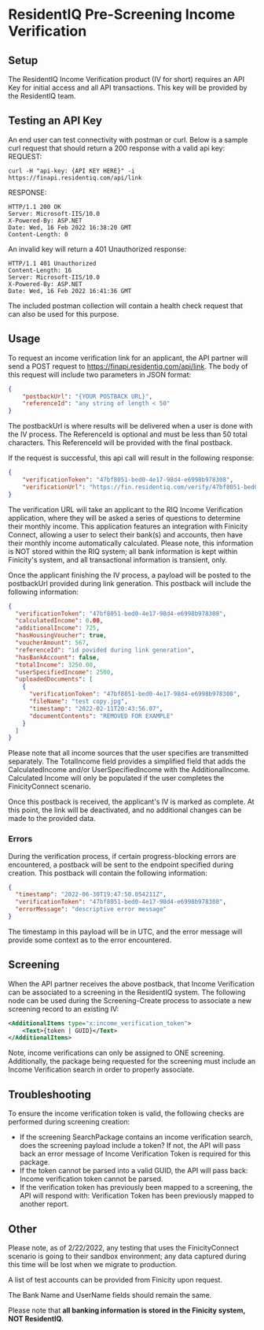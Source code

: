 # ResidentIQ Pre-Screening Income Verification

## Setup

The ResidentIQ Income Verification product (IV for short) requires an API Key for initial access and all API transactions. This key will be provided by the ResidentIQ team.

## Testing an API Key

An end user can test connectivity with postman or curl. Below is a sample curl request that should return a 200 response with a valid api key:
REQUEST:
```
curl -H "api-key: {API KEY HERE}" -i https://finapi.residentiq.com/api/link
```
RESPONSE:
```
HTTP/1.1 200 OK
Server: Microsoft-IIS/10.0
X-Powered-By: ASP.NET
Date: Wed, 16 Feb 2022 16:38:20 GMT
Content-Length: 0
```

An invalid key will return a 401 Unauthorized response:
```
HTTP/1.1 401 Unauthorized
Content-Length: 16
Server: Microsoft-IIS/10.0
X-Powered-By: ASP.NET
Date: Wed, 16 Feb 2022 16:41:36 GMT
```

The included postman collection will contain a health check request that can also be used for this purpose.

## Usage

To request an income verification link for an applicant, the API partner will send a POST request to https://finapi.residentiq.com/api/link. The body of this request will include two parameters in JSON format:
```json
{
    "postbackUrl": "{YOUR POSTBACK URL}",
    "referenceId": "any string of length < 50"
}
```

The postbackUrl is where results will be delivered when a user is done with the IV process. The ReferenceId is optional and must be less than 50 total characters. This ReferenceId will be provided with the final postback.

If the request is successful, this api call will result in the following response:
```json
{
    "verificationToken": "47bf8051-bed0-4e17-98d4-e6998b978308",
    "verificationUrl": "https://fin.residentiq.com/verify/47bf8051-bed0-4e17-98d4-e6998b978308"
}
```

The verification URL will take an applicant to the RIQ Income Verification application, where they will be asked a series of questions to determine their monthly income. This application features an integration with Finicity Connect, allowing a user to select their bank(s) and accounts, then have their monthly income automatically calculated. Please note, this information is NOT stored within the RIQ system; all bank information is kept within Finicity's system, and all transactional information is transient, only.

Once the applicant finishing the IV process, a payload will be posted to the postbackUrl provided during link generation. This postback will include the following information:
```json
{
  "verificationToken": "47bf8051-bed0-4e17-98d4-e6998b978308",
  "calculatedIncome": 0.00,
  "additionalIncome": 725,
  "hasHousingVoucher": true,
  "voucherAmount": 567,
  "referenceId": "id povided during link generation",
  "hasBankAccount": false,
  "totalIncome": 3250.00,
  "userSpecifiedIncome": 2500,
  "uploadedDocuments": [
    {
      "verificationToken": "47bf8051-bed0-4e17-98d4-e6998b978308",
      "fileName": "test copy.jpg",
      "timestamp": "2022-02-11T20:43:56.07",
      "documentContents": "REMOVED FOR EXAMPLE"
    }
  ]
}
```

Please note that all income sources that the user specifies are transmitted separately. The TotalIncome field provides a simplified field that adds the CalculatedIncome and/or UserSpecifiedIncome with the AdditionalIncome. Calculated Income will only be populated if the user completes the FinicityConnect scenario.

Once this postback is received, the applicant's IV is marked as complete. At this point, the link will be deactivated, and no additional changes can be made to the provided data.

### Errors

During the verification process, if certain progress-blocking errors are encountered, a postback will be sent to the endpoint specified during creation. This postback will contain the following information:
```json
{
  "timestamp": "2022-06-30T19:47:50.054211Z",
  "verificationToken": "47bf8051-bed0-4e17-98d4-e6998b978308",
  "errorMessage": "descriptive error message"
}
```

The timestamp in this payload will be in UTC, and the error message will provide some context as to the error encountered.

## Screening

When the API partner receives the above postback, that Income Verification can be associated to a screening in the ResidentIQ system. The following node can be used during the Screening-Create process to associate a new screening record to an existing IV:
```xml
<AdditionalItems type="x:income_verification_token">
    <Text>{token | GUID}</Text>
</AdditionalItems>
```

Note, income verifications can only be assigned to ONE screening. Additionally, the package being requested for the screening must include an Income Verification search in order to properly associate.

## Troubleshooting

To ensure the income verification token is valid, the following checks are performed during screening creation:
* If the screening SearchPackage contains an income verification search, does the screening payload include a token? If not, the API will pass back an error message of Income Verification Token is required for this package.
* If the token cannot be parsed into a valid GUID, the API will pass back: Income verification token cannot be parsed.
* If the verification token has previously been mapped to a screening, the API will respond with: Verification Token has been previously mapped to another report.

## Other

Please note, as of 2/22/2022, any testing that uses the FinicityConnect scenario is going to their sandbox environment; any data captured during this time will be lost when we migrate to production.

A list of test accounts can be provided from Finicity upon request.

The Bank Name and UserName fields should remain the same.

Please note that **all banking information is stored in the Finicity system, NOT ResidentIQ.** 
